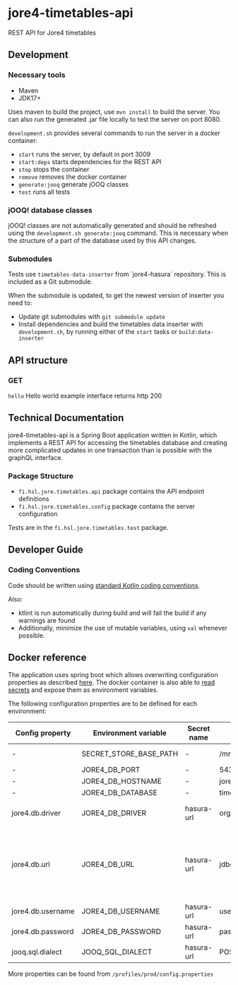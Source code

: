 # jore4-timetables-api

REST API for Jore4 timetables

## Development

### Necessary tools

- Maven
- JDK17+

Uses maven to build the project, use `mvn install` to build the server. You can also run the generated .jar file locally to test the server on port 8080.

`development.sh` provides several commands to run the server in a docker container:

- `start` runs the server, by default in port 3009
- `start:deps` starts dependencies for the REST API
- `stop` stops the container
- `remove` removes the docker container
- `generate:jooq` generate jOOQ classes
- `test` runs all tests

### jOOQ! database classes

jOOQ! classes are not automatically generated and should be refreshed using the `development.sh generate:jooq` command. This is necessary when the structure of a part of the database used by this API changes.

### Submodules

Tests use `timetables-data-inserter` from ´jore4-hasura´ repository.
This is included as a Git submodule.

When the submodule is updated, to get the newest version of inserter you need to:
- Update git submodules with `git submodule update`
- Install dependencies and build the timetables data inserter with `development.sh`,
  by running either of the `start` tasks or `build:data-inserter`

## API structure

### GET

`hello` Hello world example interface returns http 200

## Technical Documentation

jore4-timetables-api is a Spring Boot application written in Kotlin, which implements a REST API for accessing the timetables database and creating more complicated updates in one transaction than is possible with the graphQL interface.

### Package Structure

- `fi.hsl.jore.timetables.api` package contains the API endpoint definitions
- `fi.hsl.jore.timetables.config` package contains the server configuration

Tests are in the `fi.hsl.jore.timetables.test` package.

## Developer Guide

### Coding Conventions

Code should be written using [standard Kotlin coding conventions](https://kotlinlang.org/docs/coding-conventions.html).

Also:

- ktlint is run automatically during build and will fail the build if any warnings are found
- Additionally, minimize the use of mutable variables, using `val` whenever possible.

## Docker reference

The application uses spring boot which allows overwriting configuration properties as described
[here](https://docs.spring.io/spring-boot/docs/current/reference/html/features.html#features.external-config.typesafe-configuration-properties.relaxed-binding.environment-variables).
The docker container is also able to
[read secrets](https://github.com/HSLdevcom/jore4-tools#read-secretssh) and expose
them as environment variables.

The following configuration properties are to be defined for each environment:

| Config property   | Environment variable   | Secret name | Example                                       | Description                                                                                                                     |
| ----------------- | ---------------------- | ----------- | --------------------------------------------- | ------------------------------------------------------------------------------------------------------------------------------- |
| -                 | SECRET_STORE_BASE_PATH | -           | /mnt/secrets-store                            | Directory containing the docker secrets                                                                                         |
| -                 | JORE4_DB_PORT          | -           | 5432                                          | Port of database                                                                                                                |
| -                 | JORE4_DB_HOSTNAME      | -           | jore4-testdb                                  | Hostname for database                                                                                                           |
| -                 | JORE4_DB_DATABASE      | -           | timetablesdb                                  | Database name                                                                                                                   |
| jore4.db.driver   | JORE4_DB_DRIVER        | hasura-url  | org.postgresql.Driver                         | Driver for database connection. Postgresql by default                                                                           |
| jore4.db.url      | JORE4_DB_URL           | hasura-url  | jdbc:postgresql://localhost:5342/timetablesdb | JDBC connection URL for database. Constructed from JORE4_DB_PORT, JORE4_DB_HOSTNAME and JORE4_DB_DATABASE if it is not defined. |
| jore4.db.username | JORE4_DB_USERNAME      | hasura-url  | username                                      | Database username                                                                                                               |
| jore4.db.password | JORE4_DB_PASSWORD      | hasura-url  | password                                      | Database user password                                                                                                          |
| jooq.sql.dialect  | JOOQ_SQL_DIALECT       | hasura-url  | POSTGRES                                      | Dialect for jOOQ, postgresql by default                                                                                         |

More properties can be found from `/profiles/prod/config.properties`

